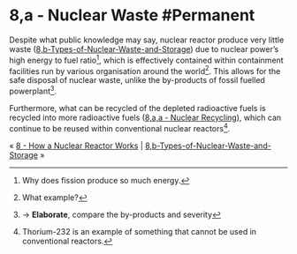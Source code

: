 # 8,a - Nuclear Waste #Permanent 
Despite what public knowledge may say, nuclear reactor produce very little waste ([8,b-Types-of-Nuclear-Waste-and-Storage](8,b-Types-of-Nuclear-Waste-and-Storage.md)) due to nuclear power’s high energy to fuel ratio[^1], which is effectively contained within containment facilities run by various organisation around the world[^2]. This allows for the safe disposal of nuclear waste, unlike the by-products of fossil fuelled powerplant[^3].

Furthermore, what can be recycled of the depleted radioactive fuels is recycled into more radioactive fuels ([8,a,a - Nuclear Recycling](8,a,a%20-%20Nuclear%20Recycling.md)), which can continue to be reused within conventional nuclear reactors[^4].

« [8 - How a Nuclear Reactor Works](8%20-%20How%20a%20Nuclear%20Reactor%20Works.md) | [8,b-Types-of-Nuclear-Waste-and-Storage](8,b-Types-of-Nuclear-Waste-and-Storage.md) »

[^1]: Why does fission produce so much energy.
[^2]: What example?
[^3]: → **Elaborate**, compare the by-products and severity 
[^4]: Thorium-232 is an example of something that cannot be used in conventional reactors.
